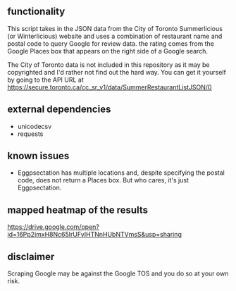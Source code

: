 ## functionality
This script takes in the JSON data from the City of Toronto Summerlicious (or Winterlicious) website and uses a combination of restaurant name and postal code to query Google for review data. the rating comes from the Google Places box that appears on the right side of a Google search.

The City of Toronto data is not included in this repository as it may be copyrighted and I'd rather not find out the hard way. You can get it yourself by going to the API URL at https://secure.toronto.ca/cc_sr_v1/data/SummerRestaurantListJSON/0

## external dependencies
- unicodecsv
- requests

## known issues
- Eggpsectation has multiple locations and, despite specifying the postal code, does not return a Places box. But who cares, it's just Eggpsectation.

## mapped heatmap of the results
https://drive.google.com/open?id=16Pp2jmxH8Nc65IrUFyIHTNnHUbNTVmsS&usp=sharing

## disclaimer
Scraping Google may be against the Google TOS and you do so at your own risk.

